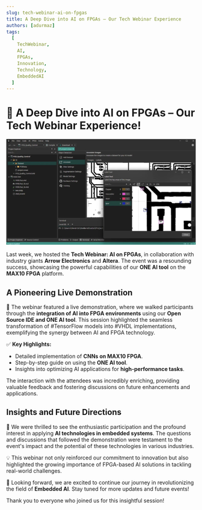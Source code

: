 ```yaml
---
slug: tech-webinar-ai-on-fpgas
title: A Deep Dive into AI on FPGAs – Our Tech Webinar Experience
authors: [adurmaz]
tags:
  [
    TechWebinar,
    AI,
    FPGAs,
    Innovation,
    Technology,
    EmbeddedAI
  ]
---
```


# 🚀 A Deep Dive into AI on FPGAs – Our Tech Webinar Experience!

![Tech Webinar](img/1731324335923.jpeg)

Last week, we hosted the **Tech Webinar: AI on FPGAs**, in collaboration with industry giants **Arrow Electronics** and **Altera**. The event was a resounding success, showcasing the powerful capabilities of our **ONE AI tool** on the **MAX10 FPGA** platform.

<!-- truncate -->

## A Pioneering Live Demonstration

🎤 The webinar featured a live demonstration, where we walked participants through the **integration of AI into FPGA environments** using our **Open Source IDE and ONE AI tool**. This session highlighted the seamless transformation of #TensorFlow models into #VHDL implementations, exemplifying the synergy between AI and FPGA technology.

✅ **Key Highlights:**
- Detailed implementation of **CNNs on MAX10 FPGA**.
- Step-by-step guide on using the **ONE AI tool**.
- Insights into optimizing AI applications for **high-performance tasks**.

The interaction with the attendees was incredibly enriching, providing valuable feedback and fostering discussions on future enhancements and applications.

## Insights and Future Directions

🔹 We were thrilled to see the enthusiastic participation and the profound interest in applying **AI technologies in embedded systems**. The questions and discussions that followed the demonstration were testament to the event's impact and the potential of these technologies in various industries.

💡 This webinar not only reinforced our commitment to innovation but also highlighted the growing importance of FPGA-based AI solutions in tackling real-world challenges.

🚀 Looking forward, we are excited to continue our journey in revolutionizing the field of **Embedded AI**. Stay tuned for more updates and future events!

Thank you to everyone who joined us for this insightful session!
